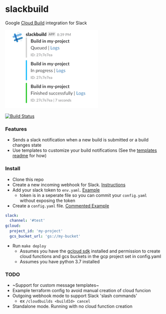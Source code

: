 # slackbuild
Google [Cloud Build](https://cloud.google.com/cloud-build/) integration for Slack

![slack notifications from cloud build](slackbuild.png)

[![Build Status](https://travis-ci.org/mmercedes/slackbuild.svg?branch=master)](https://travis-ci.org/mmercedes/slackbuild)

### Features

- Sends a slack notification when a new build is submitted or a build changes state
- Use templates to customize your build notifications (See the [templates readme](./templates/) for how)

### Install

- Clone this repo
- Create a new incoming webhook for Slack.  [Instructions](https://api.slack.com/incoming-webhooks)
- Add your slack token to `env.yaml`.  [Example](./env.example.yaml)
  * token is in a seperate file so you can commit your `config.yaml` without exposing the token
- Create a `config.yaml` file.  [Commented Example](./config.example.yaml)
```yaml
slack:
  channel: '#test'
gcloud:
  project_id: 'my-project'
  gcs_bucket_url: 'gs://my-bucket'
```
- Run `make deploy`
  * Assumes you have the [gcloud sdk](https://cloud.google.com/sdk/install) installed and permission to create cloud functions and gcs buckets in the gcp project set in config.yaml
  * Assumes you have python 3.7 installed

### TODO

- ~Support for custom message templates~
- Example terraform config to avoid manual creation of cloud funcion
- Outgoing webhook mode to support Slack 'slash commands'
  * ex `/cloudbuilds <buildId> cancel`
- Standalone mode. Running with no cloud function creation
